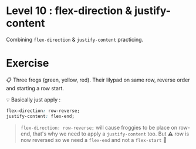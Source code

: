 # Level 10 : flex-direction & justify-content

Combining `flex-direction` & `justify-content` practicing.

# Exercise

:clipboard: Three frogs (green, yellow, red). Their lilypad on same row, reverse order and starting a row start.

:bulb: Basically just apply : 

```css
flex-direction: row-reverse;
justify-content: flex-end;
```

> `flex-direction: row-reverse;` will cause froggies to be place on row-end, that's why we need to apply a `justify-content` too. But :warning: row is now reversed so we need a `flex-end` and not a `flex-start` :eyes:
